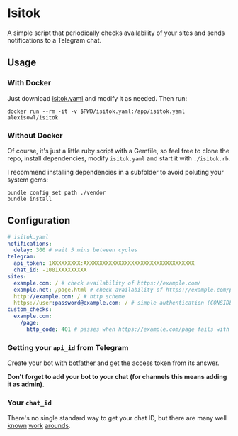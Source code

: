 # Isitok
A simple script that periodically checks availability of your sites and
sends notifications to a Telegram chat.

## Usage
### With Docker
Just download [isitok.yaml](isitok.yaml?raw=1) and modify it as needed. Then run:

```shell
docker run --rm -it -v $PWD/isitok.yaml:/app/isitok.yaml alexisowl/isitok
```

### Without Docker
Of course, it's just a little ruby script with a Gemfile, so feel free to clone the repo,
install dependencies, modify `isitok.yaml` and start it with `./isitok.rb`.

I recommend installing dependencies in a subfolder to avoid poluting your system gems:

```shell
bundle config set path ./vendor
bundle install
```

## Configuration
```yaml
# isitok.yaml
notifications:
  delay: 300 # wait 5 mins between cycles
telegram:
  api_token: 1XXXXXXXXX:AXXXXXXXXXXXXXXXXXXXXXXXXXXXXXXXXXX
  chat_id: -1001XXXXXXXXX
sites:
  example.com: / # check availability of https://example.com/
  example.net: /page.html # check availability of https://example.com/page.html
  http://example.com: / # http scheme
  https://user:password@example.com: / # simple authentication (CONSIDER SECURITY IMPLICATIONS!)
custom_checks:
  example.com:
    /page:
      http_code: 401 # passes when https://example.com/page fails with HTTP 401 (authentication error)
```

### Getting your `api_id` from Telegram

Create your bot with [botfather](https://t.me/botfather) and get the access token from its answer.

**Don't forget to add your bot to your chat (for channels this means adding it as admin).**

### Your `chat_id`

There's no single standard way to get your chat ID, but there are many well [known](https://gist.github.com/mraaroncruz/e76d19f7d61d59419002db54030ebe35)
[work](https://stackoverflow.com/a/32572159/786948) [arounds](https://stackoverflow.com/a/46247058/786948).

